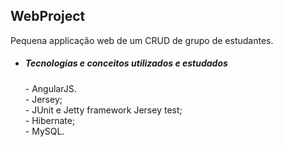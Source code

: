 ## WebProject

Pequena applicação web de um CRUD de grupo de estudantes. 

* <h5>Tecnologias e conceitos utilizados e estudados</h5>
   - AngularJS. <br />
  - Jersey; <br />
  - JUnit e Jetty framework Jersey test; <br />
  - Hibernate; <br />
  - MySQL. <br />
